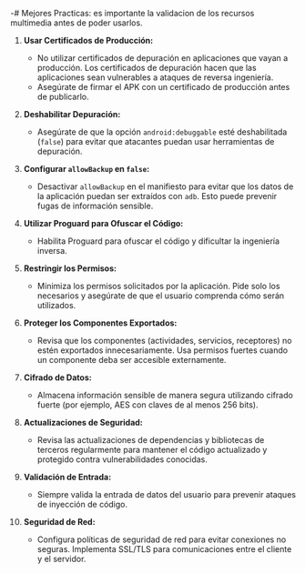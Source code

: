 -# Mejores Practicas: es importante la validacion de los recursos multimedia antes de poder usarlos.

1. **Usar Certificados de Producción:**
   - No utilizar certificados de depuración en aplicaciones que vayan a producción. Los certificados de depuración hacen que las aplicaciones sean vulnerables a ataques de reversa ingeniería.
   - Asegúrate de firmar el APK con un certificado de producción antes de publicarlo.

2. **Deshabilitar Depuración:**
   - Asegúrate de que la opción `android:debuggable` esté deshabilitada (`false`) para evitar que atacantes puedan usar herramientas de depuración.
   
3. **Configurar `allowBackup` en `false`:**
   - Desactivar `allowBackup` en el manifiesto para evitar que los datos de la aplicación puedan ser extraídos con `adb`. Esto puede prevenir fugas de información sensible.

4. **Utilizar Proguard para Ofuscar el Código:**
   - Habilita Proguard para ofuscar el código y dificultar la ingeniería inversa.
   
5. **Restringir los Permisos:**
   - Minimiza los permisos solicitados por la aplicación. Pide solo los necesarios y asegúrate de que el usuario comprenda cómo serán utilizados.

6. **Proteger los Componentes Exportados:**
   - Revisa que los componentes (actividades, servicios, receptores) no estén exportados innecesariamente. Usa permisos fuertes cuando un componente deba ser accesible externamente.
   
7. **Cifrado de Datos:**
   - Almacena información sensible de manera segura utilizando cifrado fuerte (por ejemplo, AES con claves de al menos 256 bits).
   
8. **Actualizaciones de Seguridad:**
   - Revisa las actualizaciones de dependencias y bibliotecas de terceros regularmente para mantener el código actualizado y protegido contra vulnerabilidades conocidas.

9. **Validación de Entrada:**
   - Siempre valida la entrada de datos del usuario para prevenir ataques de inyección de código.

10. **Seguridad de Red:**
    - Configura políticas de seguridad de red para evitar conexiones no seguras. Implementa SSL/TLS para comunicaciones entre el cliente y el servidor.
